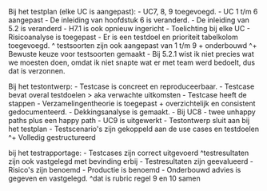 
Bij het testplan (elke UC is aangepast):
    - UC7, 8, 9 toegevoegd. 
    - UC 1 t/m 6 aangepast
    - De inleiding van hoofdstuk 6 is veranderd.
    - De inleiding van 5.2 is veranderd
    - H7.1 is ook opnieuw ingericht
    - Toelichting bij elke UC
    - Risicoanalyse is toegepast
    - Er is een testdoel en prioriteit tabelkolom toegevoegd.
    ^ testsoorten zijn ook aangepast van 1 t/m 9 + onderbouwd
        ^+ Bewuste keuze voor testsoorten gemaakt
    - Bij 5.2.1 wist ik niet precies wat we moesten doen, omdat ik niet snapte wat er met team werd bedoelt, dus dat is verzonnen.

Bij het testontwerp:
    - Testcase is concreet en reproduceerbaar.
    - Testcase bevat overal testdoelen > aka verwachte uitkomsten
    - Testcase heeft de stappen
    - Verzamelingentheorie is toegepast + overzichtelijk en consistent gedocumenteerd.
    - Dekkingsanalyse is gemaakt.
    - Bij UC8 - twee unhappy paths plus een happy path
    - UC9 is uitgewerkt
    - Testontwerp sluit aan bij het testplan
    - Testscenario's zijn gekoppeld aan de use cases en testdoelen
        ^+ Volledig gestructureerd

bij het testrapportage:
    - Testcases zijn correct uitgevoerd
        ^testresultaten zijn ook vastgelegd met bevinding erbij
    - Testresultaten zijn geevalueerd
    - Risico's zijn benoemd
    - Productie is benoemd
    - Onderbouwd advies is gegeven en vastgelegd.
        ^dat is rubric regel 9 en 10 samen

  

